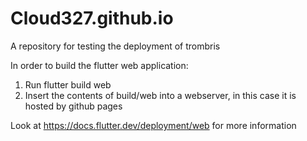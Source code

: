 # Cloud327.github.io
A repository for testing the deployment of trombris

In order to build the flutter web application:
  1. Run flutter build web
  2. Insert the contents of build/web into a webserver, in this case it is hosted by github pages

Look at https://docs.flutter.dev/deployment/web for more information
